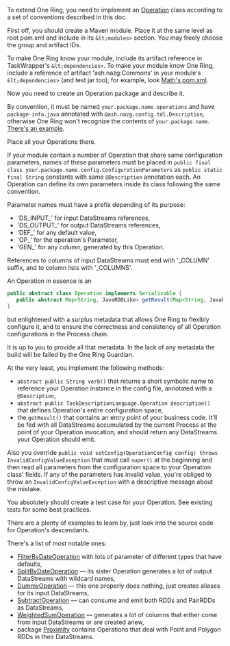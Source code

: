 To extend One Ring, you need to implement an [Operation](./Commons/src/main/java/ash/nazg/spark/Operation.java) class according to a set of conventions described in this doc.

First off, you should create a Maven module. Place it at the same level as root pom.xml and include in its `&lt;modules>` section. You may freely choose the group and artifact IDs.

To make One Ring know your module, include its artifact reference in TaskWrapper's `&lt;dependencies>`. To make your module know One Ring, include a reference of artifact 'ash.nazg:Commons' in your module's `&lt;dependencies>` (and test jar too), for example, look [Math's pom.xml](./Math/pom.xml).

Now you need to create an Operation package and describe it.

By convention, it must be named `your.package.name.operations` and have `package-info.java` annotated with `@ash.nazg.config.tdl.Description`, otherwise One Ring won't recognize the contents of `your.package.name`. [There's an example](./Math/src/main/java/ash/nazg/math/operations/package-info.java).

Place all your Operations there.

If your module contain a number of Operation that share same configuration parameters, names of these parameters must be placed in `public final class your.package.name.config.ConfigurationParameters` as `public static final String` constants with same `@Description` annotation each. An Operation can define its own parameters inside its class following the same convention.

Parameter names must have a prefix depending of its purpose:
 * 'DS_INPUT_' for input DataStreams references,
 * 'DS_OUTPUT_' for output DataStreams references,
 * 'DEF_' for any default value,
 * 'OP_' for the operation's Parameter,
 * 'GEN_' for any column, generated by this Operation.
 
 References to columns of input DataStreams must end with '_COLUMN' suffix, and to column lists with '_COLUMNS'.
 
 An Operation in essence is an
 ```java
public abstract class Operation implements Serializable {
    public abstract Map<String, JavaRDDLike> getResult(Map<String, JavaRDDLike> input) throws Exception;
}
```
but enlightened with a surplus metadata that allows One Ring to flexibly configure it, and to ensure the correctness and consistency of all Operation configurations in the Process chain.

It is up to you to provide all that metadata. In the lack of any metadata the build will be failed by the One Ring Guardian.

At the very least, you implement the following methods:
* `abstract public String verb()` that returns a short symbolic name to reference your Operation instance in the config file, annotated with a `@Description`,
* `abstract public TaskDescriptionLanguage.Operation description()` that defines Operation's entire configuration space,
* the `getResult()` that contains an entry point of your business code. It'll be fed with all DataStreams accumulated by the current Process at the point of your Operation invocation, and should return any DataStreams your Operation should emit.

Also you override `public void setConfig(OperationConfig config) throws InvalidConfigValueException` that must call `super()` at the beginning and then read all parameters from the configuration space to your Operation class' fields. If any of the parameters has invalid value, you're obliged to throw an `InvalidConfigValueException` with a descriptive message about the mistake.

You absolutely should create a test case for your Operation. See existing tests for some best practices.

There are a plenty of examples to learn by, just look into the source code for Operation's descendants.
 
There's a list of most notable ones:
* [FilterByDateOperation](./DateTime/src/main/java/ash/nazg/datetime/operations/FilterByDateOperation.java) with lots of parameter of different types that have defaults,
* [SplitByDateOperation](./DateTime/src/main/java/ash/nazg/datetime/operations/SplitByDateOperation.java) — its sister Operation generates a lot of output DataStreams with wildcard names,
* [DummyOperation](./Commons/src/main/java/ash/nazg/commons/operations/DummyOperation.java) — this one properly does nothing, just creates aliases for its input DataStreams,
* [SubtractOperation](./Commons/src/main/java/ash/nazg/commons/operations/SubtractOperation.java) — can consume and emit both RDDs and PairRDDs as DataStreams,
* [WeightedSumOperation](./Math/src/main/java/ash/nazg/math/operations/WeightedSumOperation.java) — generates a lot of columns that either come from input DataStreams or are created anew,
* package [Proximity](./Proximity/src/main/java/ash/nazg/proximity/operations/package-info.java) contains Operations that deal with Point and Polygon RDDs in their DataStreams.

